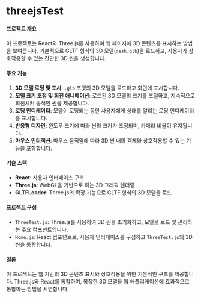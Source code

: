 # threejsTest

#### 프로젝트 개요
이 프로젝트는 React와 Three.js를 사용하여 웹 페이지에 3D 콘텐츠를 표시하는 방법을 보여줍니다. 기본적으로 GLTF 형식의 3D 모델(`desk.glb`)을 로드하고, 사용자가 상호작용할 수 있는 간단한 3D 씬을 생성합니다.

#### 주요 기능
1. **3D 모델 로딩 및 표시**: `.glb` 포맷의 3D 모델을 로드하고 화면에 표시합니다.
2. **모델 크기 조정 및 회전 애니메이션**: 로드된 3D 모델의 크기를 조절하고, 지속적으로 회전시켜 동적인 씬을 제공합니다.
3. **로딩 인디케이터**: 모델이 로딩되는 동안 사용자에게 상태를 알리는 로딩 인디케이터를 표시합니다.
4. **반응형 디자인**: 윈도우 크기에 따라 씬의 크기가 조정되며, 카메라 비율이 유지됩니다.
5. **마우스 인터랙션**: 마우스 움직임에 따라 3D 씬 내의 객체와 상호작용할 수 있는 기능을 포함합니다.

#### 기술 스택
- **React**: 사용자 인터페이스 구축
- **Three.js**: WebGL을 기반으로 하는 3D 그래픽 렌더링
- **GLTFLoader**: Three.js의 확장 기능으로 GLTF 형식의 3D 모델을 로드

#### 프로젝트 구성
- `ThreeTest.js`: Three.js를 사용하여 3D 씬을 초기화하고, 모델을 로드 및 관리하는 주요 컴포넌트입니다.
- `Home.js`: React 컴포넌트로, 사용자 인터페이스를 구성하고 `ThreeTest.js`의 3D 씬을 통합합니다.

#### 결론
이 프로젝트는 웹 기반의 3D 콘텐츠 표시와 상호작용을 위한 기본적인 구조를 제공합니다. 
Three.js와 React를 통합하여, 복잡한 3D 모델을 웹 애플리케이션에 효과적으로 통합하는 방법을 시연합니다.
